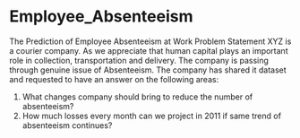 # Employee_Absenteeism
The Prediction of  Employee Absenteeism at Work
Problem Statement
XYZ is a courier company. As we appreciate that human capital plays an important role in collection, transportation and delivery. The company is passing through genuine issue of Absenteeism. The company has shared it dataset and requested to have an answer on the following areas:

1. What changes company should bring to reduce the number of absenteeism?
2. How much losses every month can we project in 2011 if same trend of absenteeism continues?
